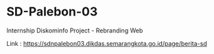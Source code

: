 # SD-Palebon-03
Internship Diskominfo Project - Rebranding Web

Link : https://sdnpalebon03.dikdas.semarangkota.go.id/page/berita-sd
